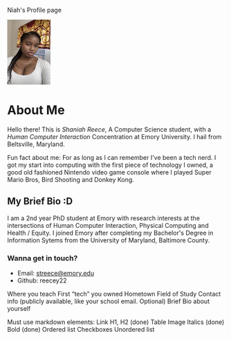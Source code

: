 Niah's Profile page

<img src="Tateyana.png" alt="alt text" width="100" height="150">

# About Me

Hello there! This is *Shaniah Reece*, A Computer Science student, with a _Human Computer Interaction_ Concentration at Emory University. I hail from Beltsville, Maryland.

Fun fact about me: For as long as I can remember I've been a tech nerd. I got my start into computing with the first piece of technology I owned, a good old fashioned Nintendo video game console where I played Super Mario Bros, Bird Shooting and Donkey Kong. 


## My Brief Bio :D

I am a 2nd year PhD student at Emory with research interests at the intersections of Human Computer Interaction, Physical Computing and Health / Equity. I joined Emory after completing my Bachelor's Degree in Information Sytems from the University of Maryland, Baltimore County. 

### Wanna get in touch?

- Email: streece@emory.edu 
- Github: reecey22



Where you teach
First “tech” you owned
Hometown
Field of Study
Contact info (publicly available, like your school email. Optional)
Brief Bio about yourself


Must use markdown elements:
Link
H1, H2 (done)
Table
Image
Italics (done)
Bold (done)
Ordered list
Checkboxes
Unordered list
